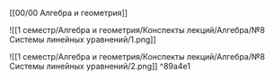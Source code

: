 [[00/00 Алгебра и геометрия]]

![[1 семестр/Алгебра и геометрия/Конспекты лекций/Алгебра/№8 Системы линейных уравнений/1.png]]

![[1 семестр/Алгебра и геометрия/Конспекты лекций/Алгебра/№8 Системы линейных уравнений/2.png]] ^89a4e1